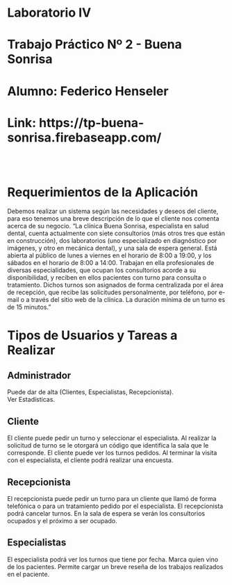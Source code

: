 <h1>Laboratorio IV</h1>
<h1>Trabajo Práctico Nº 2 - Buena Sonrisa</h1>
<h1>Alumno: Federico Henseler</h1>  
<h1>Link: https://tp-buena-sonrisa.firebaseapp.com/</h1>

<br><br>

# Requerimientos de la Aplicación
Debemos realizar un sistema según las necesidades y deseos del cliente, para eso tenemos una
breve descripción de lo que el cliente nos comenta acerca de su negocio.
“La clínica Buena Sonrisa, especialista en salud dental, cuenta actualmente con siete consultorios
(más otros tres que están en construcción), dos laboratorios (uno especializado en diagnóstico por
imágenes, y otro en mecánica dental), y una sala de espera general. Está abierta al público de lunes
a viernes en el horario de 8:00 a 19:00, y los sábados en el horario de 8:00 a 14:00.
Trabajan en ella profesionales de diversas especialidades, que ocupan los consultorios acorde a su
disponibilidad, y reciben en ellos pacientes con turno para consulta o tratamiento. Dichos turnos
son asignados de forma centralizada por el área de recepción, que recibe las solicitudes
personalmente, por teléfono, por e-mail o a través del sitio web de la clínica. La duración mínima de
un turno es de 15 minutos.”

# Tipos de Usuarios y Tareas a Realizar

## Administrador
Puede dar de alta (Clientes, Especialistas, Recepcionista). <br>
Ver Estadísticas.

## Cliente
El cliente puede pedir un turno y seleccionar el especialista.
Al realizar la solicitud de turno se le otorgará un código que identifica la sala que le
corresponde.
El cliente puede ver los turnos pedidos.
Al terminar la visita con el especialista, el cliente podrá realizar una encuesta.

## Recepcionista
El recepcionista puede pedir un turno para un cliente que llamó de forma telefónica o
para un tratamiento pedido por el especialista.
El recepcionista podrá cancelar turnos.
En la sala de espera se verán los consultorios ocupados y el próximo a ser ocupado.

## Especialistas
El especialista podrá ver los turnos que tiene por fecha.
Marca quien vino de los pacientes.
Permite cargar un breve reseña de los trabajos realizados en el paciente.



